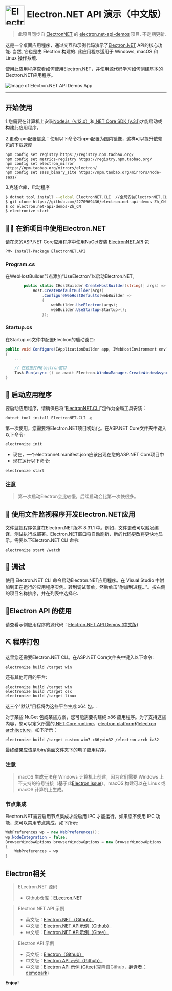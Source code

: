 # <img src="https://cloud.githubusercontent.com/assets/378023/15172388/b2b81950-1790-11e6-9a7c-ccc39912bb3a.png" width="60px" align="center" alt="Electron.NET API Demos icon"> Electron.NET API 演示（中文版）  
  > 此项目同步自 [ElectronNET](https://github.com/ElectronNET) 的 [electron.net-api-demos](https://github.com/ElectronNET/electron.net-api-demos) 项目. 不定期更新.
  >
  这是一个桌面应用程序，通过交互和示例代码演示了[Electron.NET](https://github.com/ElectronNET/Electron.NET) API的核心功能.
  当然, 它也是由 Electron 构建的. 此应用程序适用于 Windows, macOS 和 Linux 操作系统.
  
使用此应用程序查看如何使用Electron.NET，并使用源代码学习如何创建基本的Electron.NET应用程序。

![Image of Electron.NET API Demos App](https://cloud.githubusercontent.com/assets/378023/15016148/ae06cc80-124a-11e6-80dd-076d83e492f6.png)

---  
  
## 开始使用
1.您需要在计算机上安装[Node.js（v.12.x）](https://nodejs.org)和[.NET Core SDK (v.3.1)](https://www.microsoft.com/NET/download/Core)才能启动或构建此应用程序。

2.更改npm配置信息：使用以下命令将npm配置为国内镜像，这样可以提升依赖包的下载速度
```
npm config set registry https://registry.npm.taobao.org/
npm config set metrics-registry https://registry.npm.taobao.org/
npm config set electron_mirror https://npm.taobao.org/mirrors/electron/
npm config set sass_binary_site https://npm.taobao.org/mirrors/node-sass/
```
3.克隆仓库，启动程序
```bash
$ dotnet tool install --global ElectronNET.CLI  //全局安装ElectronNET.CLI，安装一次即可
$ git clone https://github.com/2270969436/electron.net-api-demos-Zh_CN
$ cd electron.net-api-demos-Zh_CN
$ electronize start
```

## 👩‍🏫 在新项目中使用Electron.NET

请在您的ASP.NET Core应用程序中使用NuGet安装 [ElectronNET.API](https://www.nuget.org/packages/ElectronNET.API/) 包
````
PM> Install-Package ElectronNET.API
````
### Program.cs

在WebHostBuilder节点添加“UseElectron”以启动Electron.NET。

```csharp
        public static IHostBuilder CreateHostBuilder(string[] args) =>
            Host.CreateDefaultBuilder(args)
                .ConfigureWebHostDefaults(webBuilder =>
                {
                    webBuilder.UseElectron(args);
                    webBuilder.UseStartup<Startup>();
                });
```

### Startup.cs

在Startup.cs文件中配置Electron的启动窗口:

```csharp
public void Configure(IApplicationBuilder app, IWebHostEnvironment env)
{
    ...

    // 在这里打开Electron窗口
    Task.Run(async () => await Electron.WindowManager.CreateWindowAsync());
}
```

## 🚀 启动应用程序

要启动应用程序，请确保已将“[ElectronNET.CLI](https://www.nuget.org/packages/ElectronNET.CLI/)”包作为全局工具安装：

```
dotnet tool install ElectronNET.CLI -g
```

第一次使用，您需要将Electron.NET项目初始化。在ASP.NET Core文件夹中键入以下命令:

```
electronize init
```

* 现在，一个electronnet.manifest.json应该出现在您的ASP.NET Core项目中
* 现在运行以下命令:

```
electronize start
```

### 注意
> 第一次启动Electron会比较慢，后续启动会比第一次快很多。

## 🔭 使用文件监视程序开发Electron.NET应用

文件监视程序包含在Electron.NET版本 8.31.1 中。例如，文件更改可以触发编译、测试执行或部署。Electron.NET窗口将自动刷新，新的代码更改将更快地显示。需要以下Electron.NET CLI 命令:

```
electronize start /watch
```

## 🐞 调试

使用 Electron.NET CLI 命令启动Electron.NET应用程序。在 Visual Studio 中附加到正在运行的应用程序实例。转到调试菜单，然后单击"附加到进程..."。按右侧的项目名称排序，并在列表中选择它.


## 📔Electron API 的使用

请查看示例应用程序的源代码：[Electron.NET API Demos (中文版)](https://github.com/2270969436/electron.net-api-demos-Zh_CN)  

  
## ⛏ 程序打包

这里您还需要Electron.NET CLI。在ASP.NET Core文件夹中键入以下命令:

```
electronize build /target win
```

还有其他可用的平台:

```
electronize build /target win
electronize build /target osx
electronize build /target linux
```

这三个"默认"目标将为这些平台生成 x64 包。.

对于某些 NuGet 包或某些方案，您可能需要构建纯 x86 应用程序。为了支持这些内容，您可以定义所需的[.NET Core runtime](https://docs.microsoft.com/en-us/dotnet/core/rid-catalog)，[electron platform](https://github.com/electron-userland/electron-packager/blob/master/docs/api.md#platform)和[electron architecture](https://github.com/electron-userland/electron-packager/blob/master/docs/api.md#arch)，如下所示：

```
electronize build /target custom win7-x86;win32 /electron-arch ia32 
```

最终结果应该是/bin/桌面文件夹下的电子应用程序。

### 注意
> macOS 生成无法在 Windows 计算机上创建，因为它们需要 Windows 上不支持的符号链接（基于此[Electron issue](https://github.com/electron-userland/electron-packager/issues/71)）。macOS 构建可以在 Linux 或 macOS 计算机上生成。

### 节点集成
Electron.NET需要启用节点集成才能启用 IPC 才能运行。如果您不使用 IPC 功能，您可以禁用节点集成，如下所示:

```csharp
WebPreferences wp = new WebPreferences();
wp.NodeIntegration = false;
BrowserWindowOptions browserWindowOptions = new BrowserWindowOptions
{
    WebPreferences = wp
}

```

## Electron相关
>ELectron.NET 源码
>* GIthub仓库：[ELectron.NET](https://github.com/ElectronNET/Electron.NET)

> Electron.NET API 示例
>* 英文版：[Electron.NET（Github）](https://github.com/ElectronNET/electron.net-api-demos)
>* 中文版：[Electron.NET API示例（Github）](https://github.com/2270969436/electron.net-api-demos-Zh_CN)
>* 中文版：[Electron.NET API示例（Gitee）](https://gitee.com/shiyulanxuan/electron.net-api-demos-Zh_CN)

> Electron API 示例
>* 英文版：[Electron（Github）](https://github.com/electron/electron-api-demos)
>* 中文版：[Electron API 示例（Github）](https://github.com/demopark/electron-api-demos-Zh_CN)
>* 中文版：[Electron API 示例 (Gitee)](https://gitee.com/shiyulanxuan/electron-api-demos-Zh_CN)(克隆自Github，[翻译者：demopark](https://github.com/demopark))

**Enjoy!**
